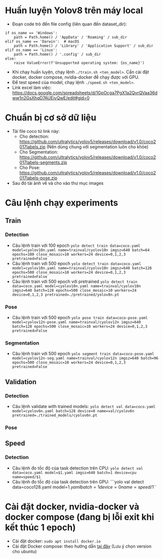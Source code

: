 <!---# Ultralytics YOLO 🚀, AGPL-3.0 license
# COCO 2017 dataset http://cocodataset.org by Microsoft
# Example usage: yolo train data=coco.yaml
# parent
# ├── ultralytics
# └── datasets
#     └── coco  ← downloads here (20.1 GB)-->
# Huấn luyện Yolov8 trên máy local

- Đoạn code trỏ đến file config (liên quan đến dataset_dir):
```
if os_name == 'Windows':
    path = Path.home() / 'AppData' / 'Roaming' / sub_dir
elif os_name == 'Darwin':  # macOS
    path = Path.home() / 'Library' / 'Application Support' / sub_dir
elif os_name == 'Linux':
    path = Path.home() / '.config' / sub_dir
else:
    raise ValueError(f'Unsupported operating system: {os_name}')
```
- Khi chạy huấn luyện, chạy lệnh ```./train.sh <ten_model>```. Cần cài đặt docker, docker compose, nvidia-docker để chạy được với GPU.
- Để test speed của model, chạy lệnh ```./speed.sh <ten_model>```.
- Link excel làm việc: https://docs.google.com/spreadsheets/d/1GpOcga7PgX1a2QyrQVaa36dww1n2GsXhqD7AUEivQwE/edit#gid=0

# Chuẩn bị cơ sở dữ liệu
- Tải file coco từ link này:
    - Cho detection: https://github.com/ultralytics/yolov5/releases/download/v1.0/coco2017labels.zip (Nên dùng chung với segmentation luôn cho khỏe)
    - Cho Segmentation: https://github.com/ultralytics/yolov5/releases/download/v1.0/coco2017labels-segments.zip
    - Cho Pose: https://github.com/ultralytics/yolov5/releases/download/v1.0/coco2017labels-pose.zip
- Sau đó tải ảnh về và cho vào thư mục images

# Câu lệnh chạy experiments
## Train
### Detection
- Câu lệnh train với 100 epoch
```yolo detect train data=coco.yaml model=cyolov10n.yaml name=trainval/cyolov10n imgsz=640 batch=64 epochs=100 close_mosaic=10 workers=24 device=0,1,2,3 pretrained=False```
- Câu lệnh train với 500 epoch
```yolo detect train data=coco.yaml model=cyolov10n.yaml name=trainval/cyolov10n imgsz=640 batch=128 epochs=500 close_mosaic=10 workers=24 device=0,1,2,3 pretrained=False```
- Câu lệnh train với 500 epoch với pretrained
```yolo detect train data=coco.yaml model=cyolov10n.yaml name=trainval/cyolov10n imgsz=640 batch=128 epochs=500 close_mosaic=10 workers=24 device=0,1,2,3 pretrained=./pretrained/yolov8n.pt```
### Pose
- Câu lệnh train với 500 epoch
```yolo pose train data=coco-pose.yaml model=cyolov12n-pose.yaml name=trainval/cyolov12n imgsz=640 batch=128 epochs=500 close_mosaic=10 workers=24 device=0,1,2,3 pretrained=False```
### Segmentation
- Câu lệnh train với 500 epoch
```yolo segment train data=coco-pose.yaml model=cyolov12n-seg.yaml name=trainval/cyolov12n imgsz=640 batch=96 epochs=500 close_mosaic=10 workers=24 device=0,1,2,3 pretrained=False```

## Validation
### Detection
- Câu lệnh validate with trained models:
```yolo detect val data=coco.yaml model=cyolov6n.yaml batch=128 device=0 name=val/cyolov6n pretrained=./trained_models/cyolov6n.pt```
### Pose


## Speed
### Detection
- Câu lệnh đo tốc độ của task detection trên CPU:
```yolo detect val data=coco.yaml model=$1.yaml imgsz=640 batch=1 device=cpu name=speed/$1```
- Câu lệnh đo tốc độ của task detection trên GPU:
```yolo val detect data=coco128.yaml model=$1.yaml batch=1 device=0 name=speed/$1``

# Cài đặt docker, nvidia-docker và docker compose (đang bị lỗi exit khi kết thúc 1 epoch)
- Cài đặt docker: ```sudo apt install docker.io```
- Cài đặt Docker compose: theo hướng dẫn [tại đây](https://www.digitalocean.com/community/tutorials/how-to-install-and-use-docker-compose-on-ubuntu-22-04) (Lưu ý chọn version cho ubuntu)